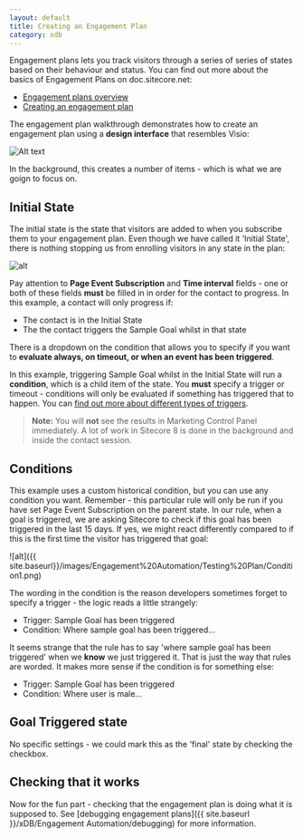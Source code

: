 ```yaml
---
layout: default
title: Creating an Engagement Plan
category: xdb
---
```


Engagement plans lets you track visitors through a series of series of states based on their behaviour and status. You can find out more about the basics of Engagement Plans on doc.sitecore.net:

* [Engagement plans overview](https://doc.sitecore.net/Products/Sitecore%20Experience%20Platform/Engagement%20plans/Engagement%20plans)
* [Creating  an engagement plan](https://doc.sitecore.net/Products/Sitecore%20Experience%20Platform/Engagement%20plans/Walkthrough%20Creating%20an%20engagement%20plan)

The engagement plan walkthrough demonstrates how to create an engagement plan using a **design interface** that resembles Visio:

![Alt text]({{site.baseurl}}/images/Engagement%20Automation/Testing%20Plan/engPlan1.png)

In the background, this creates a number of items - which is what we are goign to focus on.

## Initial State

The initial state is the state that visitors are added to when you subscribe them to your engagement plan. Even though we have called it 'Initial State', there is nothing stopping us from enrolling visitors in any state in the plan:

![alt]({{site.baseurl}}/images/Engagement%20Automation/Testing%20Plan/InitialStatePageEventSubscription.png)

Pay attention to **Page Event Subscription** and **Time interval** fields - one or both of these fields **must** be filled in in order for the contact to progress. In this example, a contact will only progress if:

* The contact is in the Initial State
* The the contact triggers the Sample Goal whilst in that state

There is a dropdown on the condition that allows you to specify if you want to **evaluate always, on timeout, or when an event has been triggered**.

In this example, triggering Sample Goal whilst in the Initial State will run a **condition**, which is a child item of the state. You **must** specify a trigger or timeout - conditions will only be evaluated if something has triggered that to happen. You can [find out more about different types of triggers](https://doc.sitecore.net/Products/Sitecore%20Experience%20Platform/Engagement%20plans/Engagement%20plan%20triggers%20and%20conditions).

 > **Note:** You will **not** see the results in Marketing Control Panel immediately. A lot of work in Sitecore 8 is done in the background and inside the contact session.

## Conditions

This example uses a custom historical condition, but you can use any condition you want. Remember - this particular rule will only be run if you have set Page Event Subscription on the parent state. In our rule, when a goal is triggered, we are asking Sitecore to check if this goal has been triggered in the last 15 days. If yes, we might react differently compared to if this is the first time the visitor has triggered that goal:

![alt]({{ site.baseurl}}/images/Engagement%20Automation/Testing%20Plan/Condition1.png)

The wording in the condition is the reason developers sometimes forget to specify a trigger - the logic reads a little strangely:

* Trigger: Sample Goal has been triggered
* Condition: Where sample goal has been triggered...

It seems strange that the rule has to say 'where sample goal has been triggered' when we **know** we just triggered it. That is just the way that rules are worded. It makes more sense if the condition is for something else:

* Trigger: Sample Goal has been triggered
* Condition: Where user is male... 

## Goal Triggered state

No specific settings - we could mark this as the 'final' state by checking the checkbox.

## Checking that it works

Now for the fun part - checking that the engagement plan is doing what it is supposed to. See [debugging engagement plans]({{ site.baseurl }}/xDB/Engagement Automation/debugging) for more information.